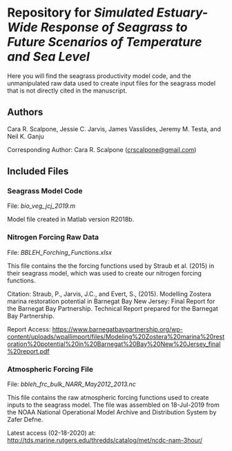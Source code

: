 # Repository for *Simulated Estuary-Wide Response of Seagrass to Future Scenarios of Temperature and Sea Level*

Here you will find the seagrass productivity model code, and the unmanipulated raw data used to create input files for the seagrass model that is not directly cited in the manuscript.

## Authors

Cara R. Scalpone, Jessie C. Jarvis, James Vasslides, Jeremy M. Testa, and Neil K. Ganju

Corresponding Author:
Cara R. Scalpone (crscalpone@gmail.com)

## Included Files

### Seagrass Model Code

File: *bio_veg_jcj_2019.m*

Model file created in Matlab version R2018b.

### Nitrogen Forcing Raw Data

File: *BBLEH_Forching_Functions.xlsx*

This file contains the the forcing functions used by Straub et al. (2015) in their seagrass model, which was used to create our nitrogen forcing functions.

Citation: Straub, P., Jarvis, J.C., and Evert, S., (2015). Modelling Zostera marina restoration potential in Barnegat Bay New Jersey: Final Report for the Barnegat Bay Partnership. Technical Report prepared for the Barnegat Bay Partnership. 

Report Access: https://www.barnegatbaypartnership.org/wp-content/uploads/wpallimport/files/Modeling%20Zostera%20marina%20restoration%20potential%20in%20Barnegat%20Bay%20New%20Jersey_final%20report.pdf

### Atmospheric Forcing File

File: *bbleh_frc_bulk_NARR_May2012_2013.nc*

This file contains the raw atmospheric forcing functions used to create inputs to the seagrass model. The file was assembled on 18-Jul-2019 from the NOAA National Operational Model Archive and Distribution System by Zafer Defne.

Latest access (02-18-2020) at: http://tds.marine.rutgers.edu/thredds/catalog/met/ncdc-nam-3hour/


